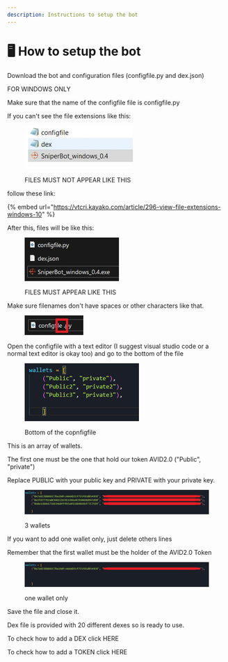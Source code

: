 ```yaml
---
description: Instructions to setup the bot
---
```


# 🖥 How to setup the bot

Download the bot and configuration files (configfile.py and dex.json)

FOR WINDOWS ONLY

Make sure that the name of the configfile file is configfile.py

If you can't see the file extensions like this:

<figure><img src="../.gitbook/assets/file list.jpg" alt=""><figcaption><p>FILES MUST NOT APPEAR LIKE THIS</p></figcaption></figure>

&#x20;follow these link:&#x20;

{% embed url="https://vtcri.kayako.com/article/296-view-file-extensions-windows-10" %}

After this, files will be like this:

<figure><img src="../.gitbook/assets/correct.jpg" alt=""><figcaption><p>FILES MUST APPEAR LIKE THIS</p></figcaption></figure>

Make sure filenames don't have spaces or other characters like that.

<figure><img src="../.gitbook/assets/errornamefile.jpg" alt=""><figcaption></figcaption></figure>

Open the configfile with a text editor (I suggest visual studio code or a normal text editor is okay too) and go to the bottom of the file

<figure><img src="../.gitbook/assets/wallets.png" alt=""><figcaption><p>Bottom of the copnfigfile</p></figcaption></figure>

This is an array of wallets.

The first one must be the one that hold our token AVID2.0 ("Public", "private")

Replace PUBLIC with your public key and PRIVATE with your private key.

<figure><img src="../.gitbook/assets/walletsfilled.png" alt=""><figcaption><p>3 wallets</p></figcaption></figure>

If you want to add one wallet only, just delete others lines

Remember that the first wallet must be the holder of the AVID2.0 Token

<figure><img src="../.gitbook/assets/onewalletsfilled.png" alt=""><figcaption><p>one wallet only</p></figcaption></figure>

Save the file and close it.

Dex file is provided with 20 different dexes so is ready to use.

To check how to add a DEX click HERE

To check how to add a TOKEN click HERE
